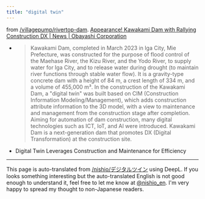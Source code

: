 ```yaml
---
title: "digital twin"
---
```


from [/villagepump/rivertop-dam](https://scrapbox.io/villagepump/rivertop-dam).
[Appearance! Kawakami Dam with Rallying Construction DX | News | Obayashi Corporation](https://www.obayashi.co.jp/news/detail/news20230707_1.html)
- > Kawakami Dam, completed in March 2023 in Iga City, Mie Prefecture, was constructed for the purpose of flood control of the Maehase River, the Kizu River, and the Yodo River, to supply water for Iga City, and to release water during drought (to maintain river functions through stable water flow). It is a gravity-type concrete dam with a height of 84 m, a crest length of 334 m, and a volume of 455,000 m³. In the construction of the Kawakami Dam, a "digital twin" was built based on CIM (Construction Information Modeling/Management), which adds construction attribute information to the 3D model, with a view to maintenance and management from the construction stage after completion. Aiming for automation of dam construction, many digital technologies such as ICT, IoT, and AI were introduced. Kawakami Dam is a next-generation dam that promotes DX (Digital Transformation) at the construction site.
- Digital Twin Leverages Construction and Maintenance for Efficiency

---
This page is auto-translated from [/nishio/デジタルツイン](https://scrapbox.io/nishio/デジタルツイン) using DeepL. If you looks something interesting but the auto-translated English is not good enough to understand it, feel free to let me know at [@nishio_en](https://twitter.com/nishio_en). I'm very happy to spread my thought to non-Japanese readers.